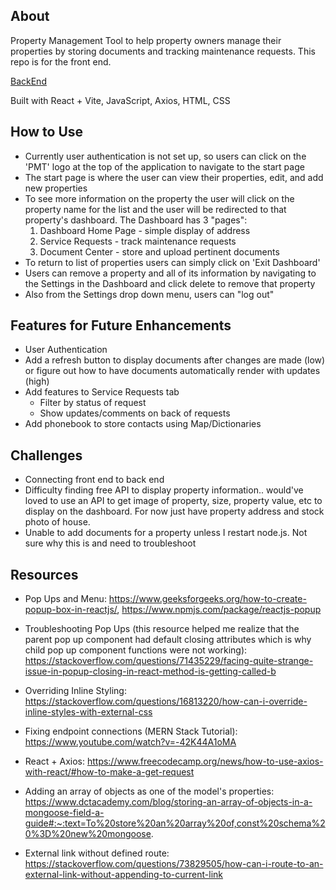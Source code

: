 ## About

Property Management Tool to help property owners manage their properties by storing documents and tracking maintenance requests. This repo is for the front end.

[BackEnd](https://github.com/wghile/PM-Tool-Express)

Built with React + Vite, JavaScript, Axios, HTML, CSS

## How to Use

- Currently user authentication is not set up, so users can click on the 'PMT' logo at the top of the application to navigate to the start page
- The start page is where the user can view their properties, edit, and add new properties
- To see more information on the property the user will click on the property name for the list and the user will be redirected to that property's dashboard. The Dashboard has 3 "pages":
  1. Dashboard Home Page - simple display of address
  2. Service Requests - track maintenance requests
  3. Document Center - store and upload pertinent documents
- To return to list of properties users can simply click on 'Exit Dashboard'
- Users can remove a property and all of its information by navigating to the Settings in the Dashboard and click delete to remove that property
- Also from the Settings drop down menu, users can "log out"

## Features for Future Enhancements

- User Authentication
- Add a refresh button to display documents after changes are made (low) or figure out how to have documents automatically render with updates (high)
- Add features to Service Requests tab
  - Filter by status of request
  - Show updates/comments on back of requests
- Add phonebook to store contacts using Map/Dictionaries

## Challenges

- Connecting front end to back end
- Difficulty finding free API to display property information.. would've loved to use an API to get image of property, size, property value, etc to display on the dashboard. For now just have property address and stock photo of house.
- Unable to add documents for a property unless I restart node.js. Not sure why this is and need to troubleshoot

## Resources

- Pop Ups and Menu: https://www.geeksforgeeks.org/how-to-create-popup-box-in-reactjs/, https://www.npmjs.com/package/reactjs-popup

- Troubleshooting Pop Ups (this resource helped me realize that the parent pop up component had default closing attributes which is why child pop up component functions were not working): https://stackoverflow.com/questions/71435229/facing-quite-strange-issue-in-popup-closing-in-react-method-is-getting-called-b

- Overriding Inline Styling: https://stackoverflow.com/questions/16813220/how-can-i-override-inline-styles-with-external-css

- Fixing endpoint connections (MERN Stack Tutorial): https://www.youtube.com/watch?v=-42K44A1oMA

- React + Axios: https://www.freecodecamp.org/news/how-to-use-axios-with-react/#how-to-make-a-get-request

- Adding an array of objects as one of the model's properties: https://www.dctacademy.com/blog/storing-an-array-of-objects-in-a-mongoose-field-a-guide#:~:text=To%20store%20an%20array%20of,const%20schema%20%3D%20new%20mongoose.

- External link without defined route: https://stackoverflow.com/questions/73829505/how-can-i-route-to-an-external-link-without-appending-to-current-link
